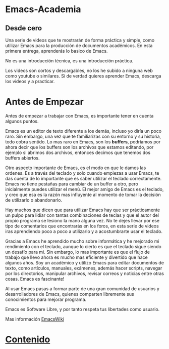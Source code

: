 # Emacs-Academia
## Desde cero

Una serie de videos que te mostrarán de forma práctica y simple, como utilizar Emacs para la producción de documentos académicos. En esta primera entrega, aprenderás lo basico de Emacs.

No es una introducción técnica, es una introducción práctica. 

Los videos son cortos y descargables, no los he subido a ninguna web como youtube o similares. Si de verdad quieres aprender Emacs, descarga los videos y a practicar.

# Antes de Empezar #

Antes de empezar a trabajar con Emacs, es importante tener en cuenta algunos
puntos.

Emacs es un editor de texto diferente a los demás, incluso yo diría un poco
raro. Sin embargo, una vez que te familiarizas con su entorno y su historia,
todo cobra sentido. Lo mas raro en Emacs, son los **buffers**, podríamos por
ahora decir que los buffers son los archivos que estamos editando, por ejemplo
si abrimos dos archivos, entonces decimos que tenemos dos buffers abiertos.

Otro aspecto importante de Emacs, es el modo en que le damos las ordenes. Es a
través del teclado y solo cuando empiezas a usar Emacs, te das cuenta de lo
importante que es saber utilizar el teclado correctamente. Emacs no tiene
pestañas para cambiar de un buffer a otro, pero inicialmente puedes utilizar el menú. El
mejor amigo de Emacs es el teclado, y creo que esa es la razón mas influyente al
momento de tomar la decisión de utilizarlo o abandonarlo.

Hay muchos que dicen que para utilizar Emacs hay que ser prácticamente un pulpo
para lidiar con tantas combinaciones de teclas y que el autor del propio
programa se lesiono la mano alguna vez. No te dejes llevar por ese tipo de
comentarios que encontrarás en los foros, en esta serie de videos iras aprendiendo 
poco a poco a utilizarlo y a acostumbrarte usar el teclado.

Gracias a Emacs he aprendido mucho sobre informática y he mejorado mi
rendimiento con el teclado, aunque lo cierto es que el teclado sigue siendo un
desafío para mi. Sin embargo, lo mas importante es que el flujo de trabajo que llevo
ahora es mucho mas eficiente y divertido que hace algunos años. Soy un
académico y utilizo Emacs para editar documentos de texto, como artículos,
manuales, exámenes, además hacer scripts, navegar por los directorios,
manipular archivos, revisar correos y noticias entre otras cosas. Emacs es fascinante!

Al usar Emacs pasas a formar parte de una gran comunidad de usuarios y
desarrolladores de Emacs, quienes comparten libremente sus conocimientos
para mejorar programa.

Emacs es Software Libre, y por tanto respeta tus libertades como usuario.

Mas información
[EmacsWiki](https://www.emacswiki.org/)

# [Contenido](https://github.com/farliz/emacs-academia/blob/master/contenido.md)
